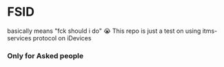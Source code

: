 # FSID
basically means "fck should i do" :sob:
This repo is just a test on using itms-services protocol on iDevices
### Only for Asked people
